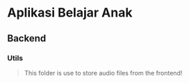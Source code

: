 # Aplikasi Belajar Anak

## Backend

### Utils

>This folder is use to store audio files from the frontend!